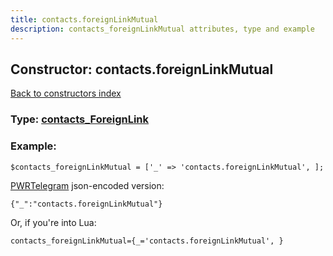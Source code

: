 ```yaml
---
title: contacts.foreignLinkMutual
description: contacts_foreignLinkMutual attributes, type and example
---
```

## Constructor: contacts.foreignLinkMutual  
[Back to constructors index](index.md)






### Type: [contacts\_ForeignLink](../types/contacts_ForeignLink.md)


### Example:

```
$contacts_foreignLinkMutual = ['_' => 'contacts.foreignLinkMutual', ];
```  

[PWRTelegram](https://pwrtelegram.xyz) json-encoded version:

```
{"_":"contacts.foreignLinkMutual"}
```


Or, if you're into Lua:  


```
contacts_foreignLinkMutual={_='contacts.foreignLinkMutual', }

```


